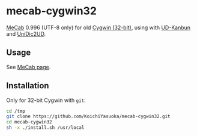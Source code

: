 # mecab-cygwin32

[MeCab](https://github.com/taku910/mecab) 0.996 (UTF-8 only) for old [Cygwin (32-bit)](https://www.cygwin.com/), using with [UD-Kanbun](https://github.com/KoichiYasuoka/ud-kanbun) and [UniDic2UD](https://github.com/KoichiYasuoka/unidic2ud).

## Usage

See [MeCab page](http://taku910.github.io/mecab/).

## Installation

Only for 32-bit Cygwin with `git`:

```sh
cd /tmp
git clone https://github.com/KoichiYasuoka/mecab-cygwin32.git
cd mecab-cygwin32
sh -x ./install.sh /usr/local
```

